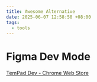```yaml
---
title: Awesome Alternative
date: 2025-06-07 12:58:50 +08:00
tags:
  - tools
---
```


# Figma Dev Mode

[TemPad Dev - Chrome Web Store](https://chromewebstore.google.com/detail/tempad-dev/lgoeakbaikpkihoiphamaeopmliaimpc)
